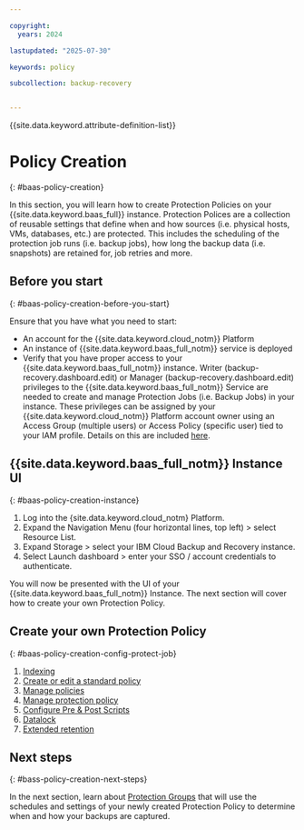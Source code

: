 ```yaml
---

copyright:
  years: 2024

lastupdated: "2025-07-30"

keywords: policy

subcollection: backup-recovery


---
```


{{site.data.keyword.attribute-definition-list}}

# Policy Creation
{: #baas-policy-creation}

In this section, you will learn how to create Protection Policies on your {{site.data.keyword.baas_full}} instance. Protection Polices are a collection of reusable settings that define when and how sources (i.e. physical hosts, VMs, databases, etc.) are protected. This includes the scheduling of the protection job runs (i.e. backup jobs), how long the backup data (i.e. snapshots) are retained for, job retries and more.

## Before you start
{: #baas-policy-creation-before-you-start}

Ensure that you have what you need to start:

- An account for the {{site.data.keyword.cloud_notm}} Platform
- An instance of {{site.data.keyword.baas_full_notm}} service is deployed
- Verify that you have proper access to your {{site.data.keyword.baas_full_notm}} instance. Writer (backup-recovery.dashboard.edit) or Manager (backup-recovery.dashboard.edit) privileges to the {{site.data.keyword.baas_full_notm}} Service are needed to create and manage Protection Jobs (i.e. Backup Jobs) in your instance. These privileges can be assigned by your {{site.data.keyword.cloud_notm}} Platform account owner using an Access Group (multiple users) or Access Policy (specific user) tied to your IAM profile. Details on this are included [here](/docs/allowlist/backup-recovery?topic=backup-recovery-iam-docs-template&interface=ui).

## {{site.data.keyword.baas_full_notm}} Instance UI
{: #baas-policy-creation-instance}

1. Log into the {site.data.keyword.cloud_notm} Platform.
2. Expand the Navigation Menu (four horizontal lines, top left) > select Resource List.
3. Expand Storage > select your IBM Cloud Backup and Recovery instance.
4. Select Launch dashboard > enter your SSO / account credentials to authenticate.

You will now be presented with the UI of your {{site.data.keyword.baas_full_notm}} Instance. The next section will cover how to create your own Protection Policy.

## Create your own Protection Policy
{: #baas-policy-creation-config-protect-job}

1. [Indexing](/docs/allowlist/backup-recovery?topic=backup-recovery-customize_indexing)
2. [Create or edit a standard policy](/docs/allowlist/backup-recovery?topic=backup-recovery-create_or_edit_a_standard_policy)
3. [Manage policies](/docs/allowlist/backup-recovery?topic=backup-recovery-manage_policies)
4. [Manage protection policy](/docs/allowlist/backup-recovery?topic=backup-recovery-manage_protection_policy)
5. [Configure Pre & Post Scripts](/docs/allowlist/backup-recovery?topic=backup-recovery-configure-pre-post-scripts)
6. [Datalock](/docs/allowlist/backup-recovery?topic=backup-recovery-datalock)
7. [Extended retention](/docs/allowlist/backup-recovery?topic=backup-recovery-extended_retention)

## Next steps
{: #bass-policy-creation-next-steps}

In the next section, learn about [Protection Groups](/docs/allowlist/backup-recovery?topic=backup-recovery-protection-groups) that will use the schedules and settings of your newly created Protection Policy to determine when and how your backups are captured.
